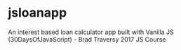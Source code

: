 # jsloanapp
An interest based loan calculator app built with Vanilla JS (30DaysOfJavaScript) - Brad Traversy 2017 JS Course
